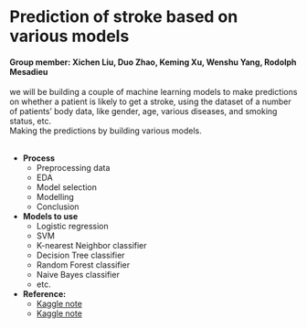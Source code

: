# Prediction of stroke based on various models
#### Group member: Xichen Liu, Duo Zhao, Keming Xu, Wenshu Yang, Rodolph Mesadieu

we will be building a couple of machine learning models to make predictions on whether a patient 
is likely to get a stroke, using the dataset of a number of patients’ body data, 
like gender, age, various diseases, and smoking status, etc.<br>
Making the predictions by building various models.<br>
<br>
* **Process**
  * Preprocessing data
  * EDA
  * Model selection
  * Modelling
  * Conclusion
* **Models to use**
  * Logistic regression
  * SVM
  * K-nearest Neighbor classifier
  * Decision Tree classifier
  * Random Forest classifier
  * Naive Bayes classifier
  * etc.
* **Reference:**
  * [Kaggle note](https://www.kaggle.com/code/rachidyz/eda-and-modeling-for-predicting-stroke)
  * [Kaggle note](https://www.kaggle.com/code/joshuaswords/predicting-a-stroke-shap-lime-explainer-eli5)
